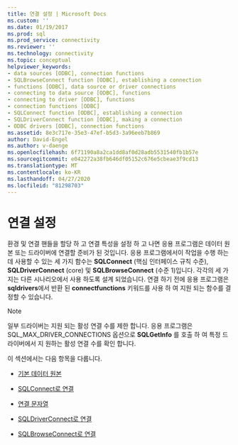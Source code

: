 ```yaml
---
title: 연결 설정 | Microsoft Docs
ms.custom: ''
ms.date: 01/19/2017
ms.prod: sql
ms.prod_service: connectivity
ms.reviewer: ''
ms.technology: connectivity
ms.topic: conceptual
helpviewer_keywords:
- data sources [ODBC], connection functions
- SQLBrowseConnect function [ODBC], establishing a connection
- functions [ODBC], data source or driver connections
- connecting to data source [ODBC], functions
- connecting to driver [ODBC], functions
- connection functions [ODBC]
- SQLConnect function [ODBC], establishing a connection
- SQLDriverConnect function [ODBC], making a connection
- ODBC drivers [ODBC], connection functions
ms.assetid: 8e3c717e-35e3-47ef-b5d3-3a96eeb7b869
author: David-Engel
ms.author: v-daenge
ms.openlocfilehash: 6f71190a8a2ca1dd8af0d28adb5531540fb1b57e
ms.sourcegitcommit: e042272a38fb646df05152c676e5cbeae3f9cd13
ms.translationtype: MT
ms.contentlocale: ko-KR
ms.lasthandoff: 04/27/2020
ms.locfileid: "81298703"
---
```

# <a name="establishing-a-connection"></a>연결 설정
환경 및 연결 핸들을 할당 하 고 연결 특성을 설정 하 고 나면 응용 프로그램은 데이터 원본 또는 드라이버에 연결할 준비가 된 것입니다. 응용 프로그램에서이 작업을 수행 하는 데 사용할 수 있는 세 가지 함수는 **SQLConnect** (핵심 인터페이스 규칙 수준), **SQLDriverConnect** (core) 및 **SQLBrowseConnect** (수준 1)입니다. 각각의 세 가지는 다른 시나리오에서 사용 하도록 설계 되었습니다. 연결 하기 전에 응용 프로그램은 **sqldrivers**에서 반환 된 **connectfunctions** 키워드를 사용 하 여 지원 되는 함수를 결정할 수 있습니다.  
  
> [!NOTE]  
>  일부 드라이버는 지원 되는 활성 연결 수를 제한 합니다. 응용 프로그램은 SQL_MAX_DRIVER_CONNECTIONS 옵션으로 **SQLGetInfo** 를 호출 하 여 특정 드라이버에서 지 원하는 활성 연결 수를 확인 합니다.  
  
 이 섹션에서는 다음 항목을 다룹니다.  
  
-   [기본 데이터 원본](../../../odbc/reference/develop-app/default-data-source.md)  
  
-   [SQLConnect로 연결](../../../odbc/reference/develop-app/connecting-with-sqlconnect.md)  
  
-   [연결 문자열](../../../odbc/reference/develop-app/connection-strings.md)  
  
-   [SQLDriverConnect로 연결](../../../odbc/reference/develop-app/connecting-with-sqldriverconnect.md)  
  
-   [SQLBrowseConnect로 연결](../../../odbc/reference/develop-app/connecting-with-sqlbrowseconnect.md)
